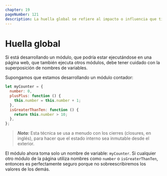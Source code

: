 ```yaml
---
chapter: 19
pageNumber: 121
description: La huella global se refiere al impacto o influencia que tiene un script o una aplicación en el alcance global del entorno de ejecución. Cuando un script o una aplicación crea variables o funciones en el ámbito global, afecta la huella global. 
---
```

# Huella global

Si está desarrollando un módulo, que podría estar ejecutándose en una página web, que también ejecuta otros módulos, debe tener cuidado con la superposición de nombres de variables.

Supongamos que estamos desarrollando un módulo contador:

```javascript
let myCounter = {
  number: 0,
  plusPlus: function () {
    this.number = this.number + 1;
  },
  isGreaterThanTen: function () {
    return this.number > 10;
  },
};
```

> _**Nota:**_ Esta técnica se usa a menudo con los cierres (closures, en inglés), para hacer que el estado interno sea inmutable desde el exterior.

El módulo ahora toma solo un nombre de variable: `myCounter`. Si cualquier otro módulo de la página utiliza nombres como `number` o `isGreaterThanTen`, entonces es perfectamente seguro porque no sobreescribiremos los valores de los demás.
